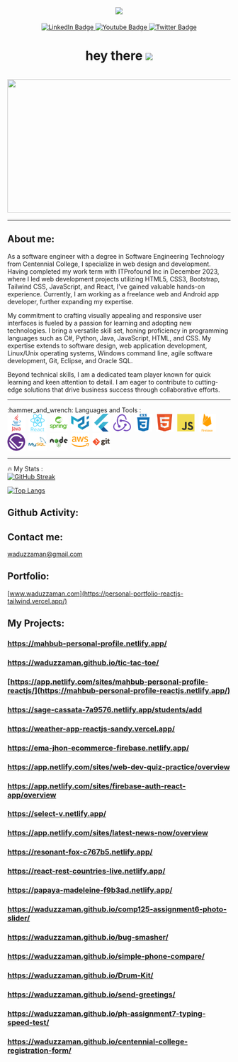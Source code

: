 <div id="header" align="center">
  <img src="https://media.giphy.com/media/M9gbBd9nbDrOTu1Mqx/giphy.gif" width="100"/> 
</div>
<br>

<div align="center">

  <a href="https://www.linkedin.com/in/mahbubewaduzzaman/">
    <img src="https://img.shields.io/badge/LinkedIn-blue?style=for-the-badge&logo=linkedin&logoColor=white" alt="LinkedIn Badge"/>
  </a>
  <a href="https://www.youtube.com/channel/UCGTXTKO2b0QYjU67BceUkWw">
    <img src="https://img.shields.io/badge/YouTube-red?style=for-the-badge&logo=youtube&logoColor=white" alt="Youtube Badge"/>
  </a>
  <a href="https://twitter.com/home">
    <img src="https://img.shields.io/badge/Twitter-blue?style=for-the-badge&logo=twitter&logoColor=white" alt="Twitter Badge"/>
  </a>
</div>

<div align="center">
<h1>
  hey there
  <img src="https://media.giphy.com/media/hvRJCLFzcasrR4ia7z/giphy.gif" width="30px"/>
</h1>
</div>


<br>
<div align="center">
  <img src="https://media.giphy.com/media/dWesBcTLavkZuG35MI/giphy.gif" width="600" height="300"/>
</div>
<hr>

## About me: 
<div>
  <p>  
As a software engineer with a degree in Software Engineering Technology from Centennial College, I specialize in web design and development. Having completed my work term with ITProfound Inc in December 2023, where I led web development projects utilizing HTML5, CSS3, Bootstrap, Tailwind CSS, JavaScript, and React, I've gained valuable hands-on experience. Currently, I am working as a freelance web and Android app developer, further expanding my expertise.

My commitment to crafting visually appealing and responsive user interfaces is fueled by a passion for learning and adopting new technologies. I bring a versatile skill set, honing proficiency in programming languages such as C#, Python, Java, JavaScript, HTML, and CSS. My expertise extends to software design, web application development, Linux/Unix operating systems, Windows command line, agile software development, Git, Eclipse, and Oracle SQL.

Beyond technical skills, I am a dedicated team player known for quick learning and keen attention to detail. I am eager to contribute to cutting-edge solutions that drive business success through collaborative efforts.
  </p>
</div>

<hr>
:hammer_and_wrench: Languages and Tools :
<div>
  <img src="https://github.com/devicons/devicon/blob/master/icons/java/java-original-wordmark.svg" title="Java" alt="Java" width="40" height="40"/>&nbsp;
  <img src="https://github.com/devicons/devicon/blob/master/icons/react/react-original-wordmark.svg" title="React" alt="React" width="40" height="40"/>&nbsp;
  <img src="https://github.com/devicons/devicon/blob/master/icons/spring/spring-original-wordmark.svg" title="Spring" alt="Spring" width="40" height="40"/>&nbsp;
  <img src="https://github.com/devicons/devicon/blob/master/icons/materialui/materialui-original.svg" title="Material UI" alt="Material UI" width="40" height="40"/>&nbsp;
  <img src="https://github.com/devicons/devicon/blob/master/icons/flutter/flutter-original.svg" title="Flutter" alt="Flutter" width="40" height="40"/>&nbsp;
  <img src="https://github.com/devicons/devicon/blob/master/icons/redux/redux-original.svg" title="Redux" alt="Redux " width="40" height="40"/>&nbsp;
  <img src="https://github.com/devicons/devicon/blob/master/icons/css3/css3-plain-wordmark.svg"  title="CSS3" alt="CSS" width="40" height="40"/>&nbsp;
  <img src="https://github.com/devicons/devicon/blob/master/icons/html5/html5-original.svg" title="HTML5" alt="HTML" width="40" height="40"/>&nbsp;
  <img src="https://github.com/devicons/devicon/blob/master/icons/javascript/javascript-original.svg" title="JavaScript" alt="JavaScript" width="40" height="40"/>&nbsp;
  <img src="https://github.com/devicons/devicon/blob/master/icons/firebase/firebase-plain-wordmark.svg" title="Firebase" alt="Firebase" width="40" height="40"/>&nbsp;
  <img src="https://github.com/devicons/devicon/blob/master/icons/gatsby/gatsby-original.svg" title="Gatsby"  alt="Gatsby" width="40" height="40"/>&nbsp;
  <img src="https://github.com/devicons/devicon/blob/master/icons/mysql/mysql-original-wordmark.svg" title="MySQL"  alt="MySQL" width="40" height="40"/>&nbsp;
  <img src="https://github.com/devicons/devicon/blob/master/icons/nodejs/nodejs-original-wordmark.svg" title="NodeJS" alt="NodeJS" width="40" height="40"/>&nbsp;
  <img src="https://github.com/devicons/devicon/blob/master/icons/amazonwebservices/amazonwebservices-plain-wordmark.svg" title="AWS" alt="AWS" width="40" height="40"/>&nbsp;
  <img src="https://github.com/devicons/devicon/blob/master/icons/git/git-original-wordmark.svg" title="Git" **alt="Git" width="40" height="40"/>
</div>
<hr>


:fire: My Stats :
<br>
[![GitHub Streak](http://github-readme-streak-stats.herokuapp.com?user=waduzzaman)](https://git.io/streak-stats)

[![Top Langs](https://github-readme-stats.vercel.app/api/top-langs/?username=waduzzaman&layout=compact&theme=vision-friendly-dark)](https://github.com/waduzzaman/github-readme-stats)

## Github Activity: 

## Contact me: 
waduzzaman@gmail.com

## Portfolio: 
[www.waduzzaman.com](https://personal-portfolio-reactjs-tailwind.vercel.app/)

## My Projects: 
### https://mahbub-personal-profile.netlify.app/
### https://waduzzaman.github.io/tic-tac-toe/
### [https://app.netlify.com/sites/mahbub-personal-profile-reactjs/](https://mahbub-personal-profile-reactjs.netlify.app/)
### https://sage-cassata-7a9576.netlify.app/students/add
### https://weather-app-reactjs-sandy.vercel.app/
### https://ema-jhon-ecommerce-firebase.netlify.app/
### https://app.netlify.com/sites/web-dev-quiz-practice/overview
### https://app.netlify.com/sites/firebase-auth-react-app/overview
### https://select-v.netlify.app/
### https://app.netlify.com/sites/latest-news-now/overview
### https://resonant-fox-c767b5.netlify.app/
### https://react-rest-countries-live.netlify.app/
### https://papaya-madeleine-f9b3ad.netlify.app/
### https://waduzzaman.github.io/comp125-assignment6-photo-slider/
### https://waduzzaman.github.io/bug-smasher/
### https://waduzzaman.github.io/simple-phone-compare/
### https://waduzzaman.github.io/Drum-Kit/
### https://waduzzaman.github.io/send-greetings/
### https://waduzzaman.github.io/ph-assignment7-typing-speed-test/
### https://waduzzaman.github.io/centennial-college-registration-form/


<!---
waduzzaman/waduzzaman is a ✨ special ✨ repository because its `README.md` (this file) appears on your GitHub profile.
You can click the Preview link to take a look at your changes.
--->

